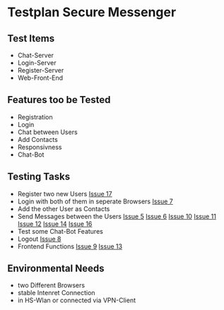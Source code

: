   # Testplan Secure Messenger
  
   ## Test Items
   * Chat-Server
   * Login-Server
   * Register-Server
   * Web-Front-End
    
   ## Features too be Tested
   * Registration
   * Login
   * Chat between Users
   * Add Contacts
   * Responsivness
   * Chat-Bot
   
   ## Testing Tasks
   * Register two new Users [Issue 17](https://github.com/int-lecture/repo-05/issues/17) 
   * Login with both of them in seperate Browsers [Issue 7](https://github.com/int-lecture/repo-05/issues/7) 
   * Add the other User as Contacts
   * Send Messages between the Users [Issue 5](https://github.com/int-lecture/repo-05/issues/5) [Issue 6](https://github.com/int-lecture/repo-05/issues/6) [Issue 10](https://github.com/int-lecture/repo-05/issues/10) [Issue 11](https://github.com/int-lecture/repo-05/issues/11) [Issue 12](https://github.com/int-lecture/repo-05/issues/12) [Issue 14](https://github.com/int-lecture/repo-05/issues/14) [Issue 16](https://github.com/int-lecture/repo-05/issues/16)    
   * Test some Chat-Bot Features
   * Logout [Issue 8](https://github.com/int-lecture/repo-05/issues/8) 
   * Frontend Functions [Issue 9](https://github.com/int-lecture/repo-05/issues/9) [Issue 13](https://github.com/int-lecture/repo-05/issues/13) 
   
   ## Environmental Needs
   * two Different Browsers
   * stable Intenret Connection
   * in HS-Wlan or connected via VPN-Client
